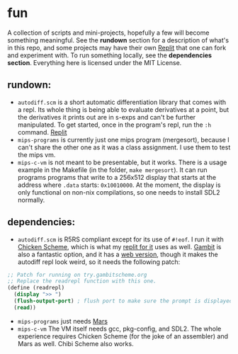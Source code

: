 # fun

A collection of scripts and mini-projects, hopefully a few will become something meaningful. See the **rundown** section for a description of what's in this repo, and some projects may have their own [Replit](https://replit.com) that one can fork and experiment with. To run something locally, see the **dependencies section**. Everything here is licensed under the MIT License.

## rundown:
- `autodiff.scm` is a short automatic differentiation library that comes with a repl. Its whole thing is being able to evaluate derivatives at a point, but the derivatives it prints out are in s-exps and can't be further manipulated. To get started, once in the program's repl, run the `:h` command. [Replit](https://replit.com/@konstantin_aa/autodiff)
- `mips-programs` is currently just one mips program (mergesort), because I can't share the other one as it was a class assignment. I use them to test the mips vm.
- `mips-c-vm` is not meant to be presentable, but it works. There is a usage example in the Makefile (in the folder, `make mergesort`). It can run programs programs that write to a 256x512 display that starts at the address where `.data` starts: `0x10010000`. At the moment, the display is only functional on non-nix compilations, so one needs to install SDL2 normally.

## dependencies:
- `autodiff.scm` is R5RS compliant except for its use of `#!eof`. I run it with [Chicken Scheme](http://www.call-cc.org/), which is what my [replit for it](https://replit.com/@konstantin_aa/autodiff?) uses as well. [Gambit](https://gambitscheme.org/) is also a fantastic option, and it has a [web version](https://try.gambitscheme.org/), though it makes the autodiff repl look weird, so it needs the following patch:
```scheme
;; Patch for running on try.gambitscheme.org
;; Replace the readrepl function with this one.
(define (readrepl)
  (display ">> ")
  (flush-output-port) ; flush port to make sure the prompt is displayed
  (read))
```
- `mips-programs` just needs [Mars](https://courses.missouristate.edu/kenvollmar/mars/)
- `mips-c-vm` The VM itself needs gcc, pkg-config, and SDL2. The whole experience requires Chicken Scheme (for the joke of an assembler) and Mars as well. Chibi Scheme also works.

